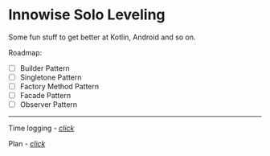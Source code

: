 # Innowise Solo Leveling
Some fun stuff to get better at Kotlin, Android and so on.

Roadmap:
 - [ ] Builder Pattern
 - [ ] Singletone Pattern
 - [ ] Factory Method Pattern
 - [ ] Facade Pattern
 - [ ] Observer Pattern

---
Time logging - [*click*](https://docs.google.com/spreadsheets/d/1tCsIlBpq6zRfYXHrZEjBGpv-GEw0WGHxxgDKYYBiJyU/edit?usp=sharing)

Plan - [*click*](https://docs.google.com/presentation/d/1pjXTtESUtPAdMbaGABRx97OiQ-3XjznMfieOi5Yz1Jg/edit#slide=id.g11e3de6a326_0_55)

